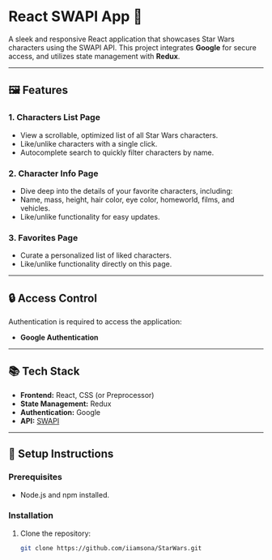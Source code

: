 # React SWAPI App 🌌  

A sleek and responsive React application that showcases Star Wars characters using the SWAPI API. This project integrates **Google** for secure access, and utilizes state management with **Redux**.

---

## 🖼️ Features  

### 1. **Characters List Page**  
- View a scrollable, optimized list of all Star Wars characters.  
- Like/unlike characters with a single click.  
- Autocomplete search to quickly filter characters by name.  

### 2. **Character Info Page**  
- Dive deep into the details of your favorite characters, including:  
- Name, mass, height, hair color, eye color, homeworld, films, and vehicles.  
- Like/unlike functionality for easy updates.  

### 3. **Favorites Page**  
- Curate a personalized list of liked characters.  
- Like/unlike functionality directly on this page.  

---

## 🔒 Access Control  

Authentication is required to access the application:  
- **Google Authentication** 

---

## 📚 Tech Stack  

- **Frontend:** React, CSS (or Preprocessor)  
- **State Management:** Redux  
- **Authentication:** Google
- **API:** [SWAPI](https://swapi.dev/api/people)  

---

## 📖 Setup Instructions  

### Prerequisites  
- Node.js and npm installed. 

### Installation  
1. Clone the repository:  
   ```bash  
   git clone https://github.com/iiamsona/StarWars.git